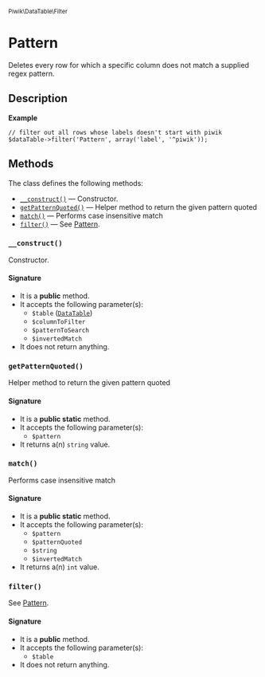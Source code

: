<small>Piwik\DataTable\Filter</small>

Pattern
=======

Deletes every row for which a specific column does not match a supplied regex pattern.

Description
-----------

**Example**

    // filter out all rows whose labels doesn't start with piwik
    $dataTable->filter('Pattern', array('label', '^piwik'));


Methods
-------

The class defines the following methods:

- [`__construct()`](#__construct) &mdash; Constructor.
- [`getPatternQuoted()`](#getPatternQuoted) &mdash; Helper method to return the given pattern quoted
- [`match()`](#match) &mdash; Performs case insensitive match
- [`filter()`](#filter) &mdash; See [Pattern](#).

<a name="__construct" id="__construct"></a>
### `__construct()`

Constructor.

#### Signature

- It is a **public** method.
- It accepts the following parameter(s):
    - `$table` ([`DataTable`](../../../Piwik/DataTable.md))
    - `$columnToFilter`
    - `$patternToSearch`
    - `$invertedMatch`
- It does not return anything.

<a name="getpatternquoted" id="getpatternquoted"></a>
### `getPatternQuoted()`

Helper method to return the given pattern quoted

#### Signature

- It is a **public static** method.
- It accepts the following parameter(s):
    - `$pattern`
- It returns a(n) `string` value.

<a name="match" id="match"></a>
### `match()`

Performs case insensitive match

#### Signature

- It is a **public static** method.
- It accepts the following parameter(s):
    - `$pattern`
    - `$patternQuoted`
    - `$string`
    - `$invertedMatch`
- It returns a(n) `int` value.

<a name="filter" id="filter"></a>
### `filter()`

See [Pattern](#).

#### Signature

- It is a **public** method.
- It accepts the following parameter(s):
    - `$table`
- It does not return anything.

